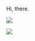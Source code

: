 Hi, there.

![](https://github-readme-stats.vercel.app/api/?username=Maxmilite&show_icons=true&theme=dark)

![](https://github-readme-stats.vercel.app/api/top-langs/?username=Maxmilite&layout=compact&theme=dark)
